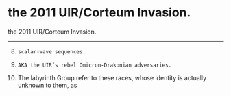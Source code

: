 # the 2011 UIR/Corteum Invasion.

the 2011 UIR/Corteum Invasion.

_________________________________
8.     scalar-wave sequences.
9.     AKA the UIR’s rebel Omicron-Drakonian adversaries.
10.   The labyrinth Group refer to these races, whose identity is actually unknown to them, as